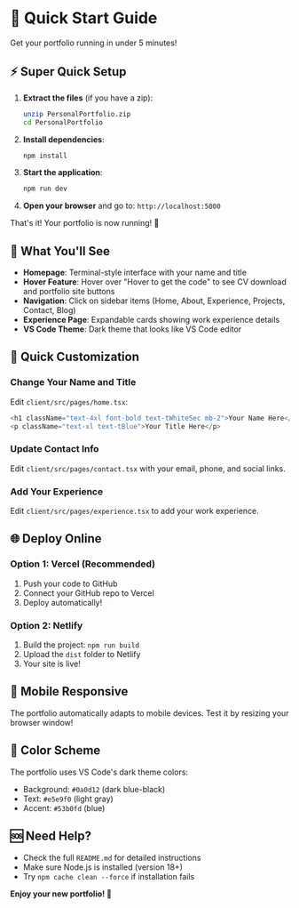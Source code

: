 # 🚀 Quick Start Guide

Get your portfolio running in under 5 minutes!

## ⚡ Super Quick Setup

1. **Extract the files** (if you have a zip):
   ```bash
   unzip PersonalPortfolio.zip
   cd PersonalPortfolio
   ```

2. **Install dependencies**:
   ```bash
   npm install
   ```

3. **Start the application**:
   ```bash
   npm run dev
   ```

4. **Open your browser** and go to: `http://localhost:5000`

That's it! Your portfolio is now running! 🎉

## 🎯 What You'll See

- **Homepage**: Terminal-style interface with your name and title
- **Hover Feature**: Hover over "Hover to get the code" to see CV download and portfolio site buttons
- **Navigation**: Click on sidebar items (Home, About, Experience, Projects, Contact, Blog)
- **Experience Page**: Expandable cards showing work experience details
- **VS Code Theme**: Dark theme that looks like VS Code editor

## 🔧 Quick Customization

### Change Your Name and Title
Edit `client/src/pages/home.tsx`:
```typescript
<h1 className="text-4xl font-bold text-tWhiteSec mb-2">Your Name Here</h1>
<p className="text-xl text-tBlue">Your Title Here</p>
```

### Update Contact Info
Edit `client/src/pages/contact.tsx` with your email, phone, and social links.

### Add Your Experience
Edit `client/src/pages/experience.tsx` to add your work experience.

## 🌐 Deploy Online

### Option 1: Vercel (Recommended)
1. Push your code to GitHub
2. Connect your GitHub repo to Vercel
3. Deploy automatically!

### Option 2: Netlify
1. Build the project: `npm run build`
2. Upload the `dist` folder to Netlify
3. Your site is live!

## 📱 Mobile Responsive

The portfolio automatically adapts to mobile devices. Test it by resizing your browser window!

## 🎨 Color Scheme

The portfolio uses VS Code's dark theme colors:
- Background: `#0a0d12` (dark blue-black)
- Text: `#e5e9f0` (light gray)
- Accent: `#53b0fd` (blue)

## 🆘 Need Help?

- Check the full `README.md` for detailed instructions
- Make sure Node.js is installed (version 18+)
- Try `npm cache clean --force` if installation fails

**Enjoy your new portfolio! 🚀**

